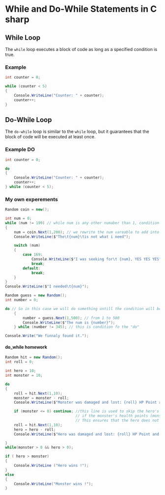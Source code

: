 # While and Do-While Statements in C sharp

## While Loop

The `while` loop executes a block of code as long as a specified condition is true.

### Example

```csharp
int counter = 0;

while (counter < 5)
{
    Console.WriteLine("Counter: " + counter);
    counter++;
}
```

## Do-While Loop

The `do-while` loop is similar to the `while` loop, but it guarantees that the block of code will be executed at least once.

### Example DO

```csharp
int counter = 0;

do
{
    Console.WriteLine("Counter: " + counter);
    counter++;
} while (counter < 5);
```

### My own experements

```csharp
Random coin = new();

int num = 0;
while (num != 199) // while num is any other numaber than 1, condition is true
{
    num = coin.Next(1,200); // we rewrite the num vareable to add into it Randome number.
    Console.WriteLine($"The\t{num}\tis not what i need");

    switch (num)
    {
        case 169:
            Console.WriteLine($"I was seeking for\t {num}, YES YES YES");
            break;
        default:
            break;
    }
}
Console.WriteLine($"I needed\t{num}");
```

```csharp
Random guess = new Random();
int number = 0;

do // So in this case we will do something untill the condition will be [== True]
    {
        number = guess.Next(1,500); // from 1 to 500
        Console.WriteLine($"The num is {number}");
    } while (number != 345); // this is condition fo the "do"

Console.Write("We finnaly found it.");
```

#### do_while homework

```csharp
Random hit = new Random();
int roll = 0;

int hero = 10;
int monster = 10;

do 
{
    roll = hit.Next(1,10);
    monster = monster - roll;
    Console.WriteLine($"Monster was damaged and lost: {roll} HP Point and now has {monster} HP Point\n");

    if (monster <= 0) continue; //this line is used to skip the hero's attack 
                                // if the monster's health points (monster) are less than or equal to 0. 
                                // This ensures that the hero does not attack a monster that is already defeated.
    roll = hit.Next(1,10);
    hero = hero - roll;
    Console.WriteLine($"Hero was damaged and lost: {roll} HP Point and now has {hero} HP Point\n");

}
while(monster > 0 && hero > 0);

if ( hero > monster)
{
    Console.WriteLine ("Hero wins !");
}
else 
{
    Console.WriteLine("Monster wins !");
}
```
